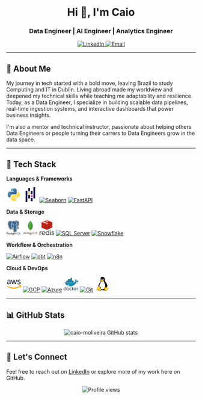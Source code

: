 <h1 align="center">Hi 👋, I'm Caio</h1>
<h3 align="center">Data Engineer | AI Engineer | Analytics Engineer</h3>

<p align="center">
  <a href="https://www.linkedin.com/in/caiomoliveira/">
    <img src="https://img.shields.io/badge/LinkedIn-Connect-blue?style=flat&logo=linkedin" alt="LinkedIn" />
  </a>
  <a href="mailto:moliveiracaio@gmail.com">
    <img src="https://img.shields.io/badge/Email-Contact-informational?style=flat&logo=gmail" alt="Email" />
  </a>
</p>

---

## 🧠 About Me

My journey in tech started with a bold move, leaving Brazil to study Computing and IT in Dublin. Living abroad made my worldview and deepened my technical skills while teaching me adaptability and resilience. Today, as a Data Engineer, I specialize in building scalable data pipelines, real-time ingestion systems, and interactive dashboards that power business insights.

I'm also a mentor and technical instructor, passionate about helping others Data Engineers or people turning their carrers to Data Engineers grow in the data space.

---

## 🔧 Tech Stack

**Languages & Frameworks**
<p align="left">


<!-- Languages & Frameworks -->

<a href="https://www.python.org"><img src="https://raw.githubusercontent.com/devicons/devicon/master/icons/python/python-original.svg" alt="Python" width="40" height="40"/></a>
<a href="https://pandas.pydata.org/"><img src="https://raw.githubusercontent.com/devicons/devicon/2ae2a900d2f041da66e950e4d48052658d850630/icons/pandas/pandas-original.svg" alt="Pandas" width="40" height="40"/></a>
<a href="https://seaborn.pydata.org/"><img src="https://seaborn.pydata.org/_images/logo-mark-lightbg.svg" alt="Seaborn" width="40" height="40"/></a>
<a href="https://fastapi.tiangolo.com/"><img src="https://github.com/user-attachments/assets/92f6bf7c-f6dd-480f-95c7-b1d399dfc495" alt="FastAPI" width="40" height="40"/></a>
</p>

<!-- Data & Storage -->
**Data & Storage**
<p align="left">
<a href="https://www.postgresql.org"><img src="https://raw.githubusercontent.com/devicons/devicon/master/icons/postgresql/postgresql-original-wordmark.svg" alt="PostgreSQL" width="40" height="40"/></a>
<a href="https://www.mongodb.com/"><img src="https://raw.githubusercontent.com/devicons/devicon/master/icons/mongodb/mongodb-original-wordmark.svg" alt="MongoDB" width="40" height="40"/></a>
<a href="https://redis.io"><img src="https://raw.githubusercontent.com/devicons/devicon/master/icons/redis/redis-original-wordmark.svg" alt="Redis" width="40" height="40"/></a>
<a href="https://www.microsoft.com/en-us/sql-server"><img src="https://www.svgrepo.com/show/303229/microsoft-sql-server-logo.svg" alt="SQL Server" width="40" height="40"/></a>
<a href="https://www.snowflake.com/"><img src="https://www.vectorlogo.zone/logos/snowflake/snowflake-icon.svg" alt="Snowflake" width="40" height="40"/></a>
</p>

<!-- Workflow & Orchestration -->
**Workflow & Orchestration**
<p align="left">
<a href="https://airflow.apache.org/"><img src="https://github.com/user-attachments/assets/663a0f3e-0826-4ca1-be45-29419ff0b524" alt="Airflow" width="40" height="40"/></a>
<a href="https://www.getdbt.com/"><img src="https://github.com/user-attachments/assets/2a98601b-8b85-4cc7-b5ee-e65fc3f52668" alt="dbt" width="40" height="40"/></a>
<a href="https://n8n.io/"><img src="https://github.com/user-attachments/assets/719f1aa5-ef60-40ce-89cb-abb22755a051" alt="n8n" width="40" height="40"/></a>
</p>

<!-- Cloud & DevOps -->

**Cloud & DevOps**
<p align="left">
<a href="https://aws.amazon.com"><img src="https://raw.githubusercontent.com/devicons/devicon/master/icons/amazonwebservices/amazonwebservices-original-wordmark.svg" alt="AWS" width="40" height="40"/></a>
<a href="https://cloud.google.com/"><img src="https://www.vectorlogo.zone/logos/google_cloud/google_cloud-icon.svg" alt="GCP" width="40" height="40"/></a>
<a href="https://azure.microsoft.com/"><img src="https://www.vectorlogo.zone/logos/microsoft_azure/microsoft_azure-icon.svg" alt="Azure" width="40" height="40"/></a>
<a href="https://www.docker.com/"><img src="https://raw.githubusercontent.com/devicons/devicon/master/icons/docker/docker-original-wordmark.svg" alt="Docker" width="40" height="40"/></a>
<a href="https://git-scm.com/"><img src="https://www.vectorlogo.zone/logos/git-scm/git-scm-icon.svg" alt="Git" width="40" height="40"/></a>
<a href="https://www.linux.org/"><img src="https://raw.githubusercontent.com/devicons/devicon/master/icons/linux/linux-original.svg" alt="Linux" width="40" height="40"/></a>

</p>

---

## 📊 GitHub Stats

<p align="center">
  <img src="https://github-readme-stats.vercel.app/api?username=caio-moliveira&show_icons=true&theme=default" alt="caio-moliveira GitHub stats" />
</p>

---

## 🤝 Let's Connect

Feel free to reach out on [LinkedIn](https://www.linkedin.com/in/caiomoliveira/) or explore more of my work here on GitHub.

<p align="center">
  <img src="https://komarev.com/ghpvc/?username=caio-moliveira&label=Profile%20views&color=0e75b6&style=flat" alt="Profile views" />
</p>
